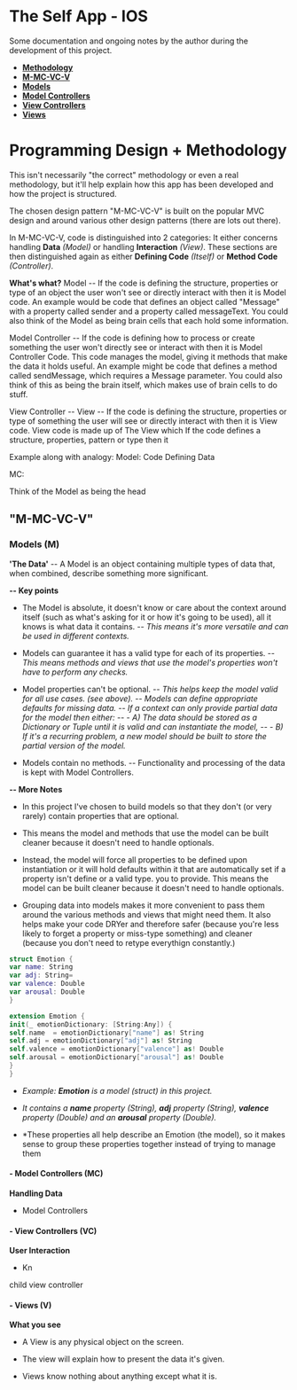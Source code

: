 

# The Self App - IOS
Some documentation and ongoing notes by the author during the development of this project.

- [**Methodology**](#programming-design--methodology)
- [**M-MC-VC-V**](#m-mc-vc-v)
- [**Models**](#models-m)
- [**Model Controllers**](#model-controllers-mc)
- [**View Controllers**](#view-controllers-vc)
- [**Views**](#views-v)

# Programming Design + Methodology
This isn't necessarily "the correct" methodology or even a real methodology, but it'll help explain how this app has been developed and how the project is structured.

The chosen design pattern "M-MC-VC-V" is built on the popular MVC design and around various other design patterns (there are lots out there). 

In M-MC-VC-V, code is distinguished into 2 categories: It either concerns handling **Data** *(Model)* or handling **Interaction** *(View)*. These sections are then distinguished again as either **Defining Code** *(Itself)* or **Method Code** *(Controller)*.

**What's what?**
Model -- If the code is defining the structure, properties or type of an object the user won't see or directly interact with then it is Model code. An example would be code that defines an object called "Message" with a property called sender and a property called messageText. You could also think of the Model as being brain cells that each hold some information.

Model Controller -- If the code is defining how to process or create something the user won't directly see or interact with then it is Model Controller Code. This code manages the model, giving it methods that make the data it holds useful. An example might be code that defines a method called sendMessage, which requires a Message parameter. You could also think of this as being the brain itself, which makes use of brain cells to do stuff.

View Controller -- 
View --  If the code is defining the structure, properties or type of something the user will see or directly interact with then it is View code.
View code is made up of The View which 
If the code defines a structure, properties, pattern or type then it 

Example along with analogy:
Model: Code Defining Data

MC: 

Think of the Model as being the head

## "M-MC-VC-V"

### Models (M)
**'The Data'** -- A Model is an object containing multiple types of data that, when combined, describe something more significant.



**-- Key points**
- The Model is absolute, it doesn't know or care about the context around itself (such as what's asking for it or how it's going to be used), all it knows is what data it contains.
-- *This means it's more versatile and can be used in different contexts.*

- Models can guarantee it has a valid type for each of its properties.
-- *This means methods and views that use the model's properties won't have to perform any checks.*

- Model properties can't be optional.
-- *This helps keep the model valid for all use cases. (see above).*
-- *Models can define appropriate defaults for missing data.*
-- *If a context can only provide partial data for the model then either:
-- -  A) The data should be stored as a Dictionary or Tuple until it is valid and can instantiate the model, 
-- - B) If it's a recurring problem, a new model should be built to store the partial version of the model.*

- Models contain no methods.
-- Functionality and processing of the data is kept with Model Controllers.



**-- More Notes**

- In this project I've chosen to build models so that they don't (or very rarely) contain properties that are optional.

- This means the model and methods that use the model can be built cleaner because it doesn't need to handle optionals.

- Instead, the model will force all properties to be defined upon instantiation or it will hold defaults within it that are automatically set if a property isn't define or a valid type.  you to provide. This means the model can be built cleaner because it doesn't need to handle optionals.

- Grouping data into models makes it more convenient to pass them around the various methods and views that might need them. It also helps make your code DRYer and therefore safer (because you're less likely to forget a property or miss-type something) and cleaner (because you don't need to retype everythign constantly.)



```swift
struct Emotion {
var name: String
var adj: String=
var valence: Double
var arousal: Double
}

extension Emotion {
init(_ emotionDictionary: [String:Any]) {
self.name  = emotionDictionary["name"] as! String
self.adj = emotionDictionary["adj"] as! String
self.valence = emotionDictionary["valence"] as! Double
self.arousal = emotionDictionary["arousal"] as! Double
}
}
```

- *_Example:_ ****_Emotion_**** _is a model (struct) in this project._*

-  *_It contains a_ ****_name_**** _property (String),_ ****_adj_**** _property (String),_ ****_valence_**** _property (Double) and an_ ****_arousal_**** _property (Double)._*

- *These properties all help describe an Emotion (the model), so it makes sense to group these properties together instead of trying to manage them

#### - Model Controllers (MC)

****Handling Data****

- Model Controllers

#### - View Controllers (VC)

****User Interaction****

- Kn

child view controller

#### - Views (V)

****What you see****

- A View is any physical object on the screen.

- The view will explain how to present the data it's given.

- Views know nothing about anything except what it is.
